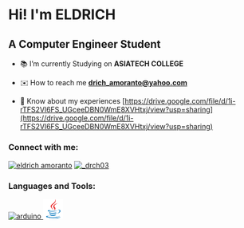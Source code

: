 <h1 align="left">Hi! I'm ELDRICH</h1>
<h2 align="left">A Computer Engineer Student</h2>

- 📚 I’m currently Studying on **ASIATECH COLLEGE**

- ✉️ How to reach me **drich_amoranto@yahoo.com**

- 📄 Know about my experiences [https://drive.google.com/file/d/1i-rTFS2Vl6FS_UGceeDBN0WmE8XVHtxj/view?usp=sharing](https://drive.google.com/file/d/1i-rTFS2Vl6FS_UGceeDBN0WmE8XVHtxj/view?usp=sharing)

<h3 align="left">Connect with me:</h3>
<p align="left">
<a href="https://fb.com/eldrich amoranto" target="blank"><img align="center" src="https://raw.githubusercontent.com/rahuldkjain/github-profile-readme-generator/master/src/images/icons/Social/facebook.svg" alt="eldrich amoranto" height="30" width="40" /></a>
<a href="https://instagram.com/_drch03" target="blank"><img align="center" src="https://raw.githubusercontent.com/rahuldkjain/github-profile-readme-generator/master/src/images/icons/Social/instagram.svg" alt="_drch03" height="30" width="40" /></a>
</p>

<h3 align="left">Languages and Tools:</h3>
<p align="left"> <a href="https://www.arduino.cc/" target="_blank" rel="noreferrer"> <img src="https://cdn.worldvectorlogo.com/logos/arduino-1.svg" alt="arduino" width="40" height="40"/> </a> <a href="https://www.java.com" target="_blank" rel="noreferrer"> <img src="https://raw.githubusercontent.com/devicons/devicon/master/icons/java/java-original.svg" alt="java" width="40" height="40"/> </a> </p>
